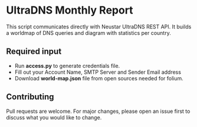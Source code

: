 # UltraDNS Monthly Report
This script communicates directly with Neustar UltraDNS REST API.
It builds a worldmap of DNS queries and diagram with statistics per country.  
 
## Required input
* Run **access.py** to generate credentials file.
* Fill out your Account Name, SMTP Server and Sender Email address
* Download **world-map.json** file from open sources needed for folium. 

## Contributing
Pull requests are welcome. For major changes, please open an issue first to discuss what you would like to change.
